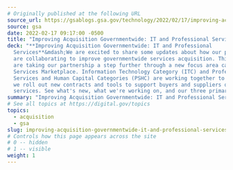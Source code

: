 ```yaml
---
# Originally published at the following URL
source_url: https://gsablogs.gsa.gov/technology/2022/02/17/improving-acquisition-governmentwide-it-and-professional-services/
source: gsa
date: 2022-02-17 09:17:00 -0500
title: "Improving Acquisition Governmentwide: IT and Professional Services"
deck: "**Improving Acquisition Governmentwide: IT and Professional
  Services**&mdash;We are excited to share some updates about how our portfolios
  are collaborating to improve governmentwide services acquisition. This year we
  are taking our partnership a step further through a new focus area called the
  Services Marketplace. Information Technology Category (ITC) and Professional
  Services and Human Capital Categories (PSHC) are working together to align how
  we roll out new contracts and tools to support buyers and suppliers of
  services. See what's new, what we're working on, and our three primary goals."
summary: "Improving Acquisition Governmentwide: IT and Professional Services"
# See all topics at https://digital.gov/topics
topics:
  - acquisition
  - gsa
slug: improving-acquisition-governmentwide-it-and-professional-services
# Controls how this page appears across the site
# 0 -- hidden
# 1 -- visible
weight: 1
---
```

